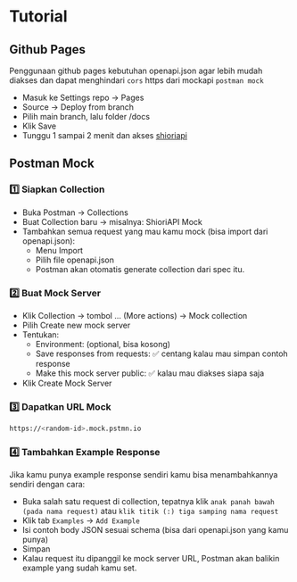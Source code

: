 # Tutorial

## Github Pages
Penggunaan github pages kebutuhan openapi.json agar lebih mudah diakses dan dapat menghindari `cors` https dari mockapi `postman mock`

- Masuk ke Settings repo → Pages
- Source → Deploy from branch
- Pilih main branch, lalu folder /docs
- Klik Save
- Tunggu 1 sampai 2 menit dan akses [shioriapi](https://dhino12.github.io/ahioriapi/)

## Postman Mock
### 1️⃣ Siapkan Collection
- Buka Postman → Collections
- Buat Collection baru → misalnya: ShioriAPI Mock
- Tambahkan semua request yang mau kamu mock (bisa import dari openapi.json):
  - Menu Import
  - Pilih file openapi.json
  - Postman akan otomatis generate collection dari spec itu.

### 2️⃣ Buat Mock Server
- Klik Collection → tombol ... (More actions) → Mock collection
- Pilih Create new mock server
- Tentukan:
  - Environment: (optional, bisa kosong)
  - Save responses from requests: ✅ centang kalau mau simpan contoh response
  - Make this mock server public: ✅ kalau mau diakses siapa saja
- Klik Create Mock Server

### 3️⃣ Dapatkan URL Mock
```sh
https://<random-id>.mock.pstmn.io
```

### 4️⃣ Tambahkan Example Response
Jika kamu punya example response sendiri kamu bisa menambahkannya sendiri dengan cara: 
- Buka salah satu request di collection, tepatnya klik `anak panah bawah (pada nama request)` atau `klik titik (:) tiga samping nama request`
- Klik tab `Examples` → `Add Example`
- Isi contoh body JSON sesuai schema (bisa dari openapi.json yang kamu punya)
- Simpan
- Kalau request itu dipanggil ke mock server URL, Postman akan balikin example yang sudah kamu set.